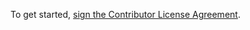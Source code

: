 To get started, <a href="https://www.clahub.com/agreements/evercam/evercam-discovery-java">sign the Contributor License Agreement</a>.
